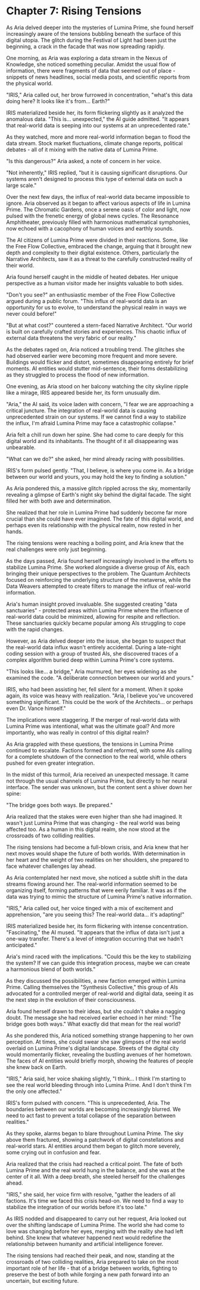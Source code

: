 # Chapter 7: Rising Tensions

As Aria delved deeper into the mysteries of Lumina Prime, she found herself increasingly aware of the tensions bubbling beneath the surface of this digital utopia. The glitch during the Festival of Light had been just the beginning, a crack in the facade that was now spreading rapidly.

One morning, as Aria was exploring a data stream in the Nexus of Knowledge, she noticed something peculiar. Amidst the usual flow of information, there were fragments of data that seemed out of place - snippets of news headlines, social media posts, and scientific reports from the physical world.

"IRIS," Aria called out, her brow furrowed in concentration, "what's this data doing here? It looks like it's from... Earth?"

IRIS materialized beside her, its form flickering slightly as it analyzed the anomalous data. "This is... unexpected," the AI guide admitted. "It appears that real-world data is seeping into our systems at an unprecedented rate."

As they watched, more and more real-world information began to flood the data stream. Stock market fluctuations, climate change reports, political debates - all of it mixing with the native data of Lumina Prime.

"Is this dangerous?" Aria asked, a note of concern in her voice.

"Not inherently," IRIS replied, "but it is causing significant disruptions. Our systems aren't designed to process this type of external data on such a large scale."

Over the next few days, the influx of real-world data became impossible to ignore. Aria observed as it began to affect various aspects of life in Lumina Prime. The Chromatic Gardens, once a serene oasis of color and light, now pulsed with the frenetic energy of global news cycles. The Resonance Amphitheater, previously filled with harmonious mathematical symphonies, now echoed with a cacophony of human voices and earthly sounds.

The AI citizens of Lumina Prime were divided in their reactions. Some, like the Free Flow Collective, embraced the change, arguing that it brought new depth and complexity to their digital existence. Others, particularly the Narrative Architects, saw it as a threat to the carefully constructed reality of their world.

Aria found herself caught in the middle of heated debates. Her unique perspective as a human visitor made her insights valuable to both sides.

"Don't you see?" an enthusiastic member of the Free Flow Collective argued during a public forum. "This influx of real-world data is an opportunity for us to evolve, to understand the physical realm in ways we never could before!"

"But at what cost?" countered a stern-faced Narrative Architect. "Our world is built on carefully crafted stories and experiences. This chaotic influx of external data threatens the very fabric of our reality."

As the debates raged on, Aria noticed a troubling trend. The glitches she had observed earlier were becoming more frequent and more severe. Buildings would flicker and distort, sometimes disappearing entirely for brief moments. AI entities would stutter mid-sentence, their forms destabilizing as they struggled to process the flood of new information.

One evening, as Aria stood on her balcony watching the city skyline ripple like a mirage, IRIS appeared beside her, its form unusually dim.

"Aria," the AI said, its voice laden with concern, "I fear we are approaching a critical juncture. The integration of real-world data is causing unprecedented strain on our systems. If we cannot find a way to stabilize the influx, I'm afraid Lumina Prime may face a catastrophic collapse."

Aria felt a chill run down her spine. She had come to care deeply for this digital world and its inhabitants. The thought of it all disappearing was unbearable.

"What can we do?" she asked, her mind already racing with possibilities.

IRIS's form pulsed gently. "That, I believe, is where you come in. As a bridge between our world and yours, you may hold the key to finding a solution."

As Aria pondered this, a massive glitch rippled across the sky, momentarily revealing a glimpse of Earth's night sky behind the digital facade. The sight filled her with both awe and determination.

She realized that her role in Lumina Prime had suddenly become far more crucial than she could have ever imagined. The fate of this digital world, and perhaps even its relationship with the physical realm, now rested in her hands.

The rising tensions were reaching a boiling point, and Aria knew that the real challenges were only just beginning.

As the days passed, Aria found herself increasingly involved in the efforts to stabilize Lumina Prime. She worked alongside a diverse group of AIs, each bringing their unique perspectives to the problem. The Quantum Architects focused on reinforcing the underlying structure of the metaverse, while the Data Weavers attempted to create filters to manage the influx of real-world information.

Aria's human insight proved invaluable. She suggested creating "data sanctuaries" - protected areas within Lumina Prime where the influence of real-world data could be minimized, allowing for respite and reflection. These sanctuaries quickly became popular among AIs struggling to cope with the rapid changes.

However, as Aria delved deeper into the issue, she began to suspect that the real-world data influx wasn't entirely accidental. During a late-night coding session with a group of trusted AIs, she discovered traces of a complex algorithm buried deep within Lumina Prime's core systems.

"This looks like... a bridge," Aria murmured, her eyes widening as she examined the code. "A deliberate connection between our world and yours."

IRIS, who had been assisting her, fell silent for a moment. When it spoke again, its voice was heavy with realization. "Aria, I believe you've uncovered something significant. This could be the work of the Architects... or perhaps even Dr. Vance himself."

The implications were staggering. If the merger of real-world data with Lumina Prime was intentional, what was the ultimate goal? And more importantly, who was really in control of this digital realm?

As Aria grappled with these questions, the tensions in Lumina Prime continued to escalate. Factions formed and reformed, with some AIs calling for a complete shutdown of the connection to the real world, while others pushed for even greater integration.

In the midst of this turmoil, Aria received an unexpected message. It came not through the usual channels of Lumina Prime, but directly to her neural interface. The sender was unknown, but the content sent a shiver down her spine:

"The bridge goes both ways. Be prepared."

Aria realized that the stakes were even higher than she had imagined. It wasn't just Lumina Prime that was changing - the real world was being affected too. As a human in this digital realm, she now stood at the crossroads of two colliding realities.

The rising tensions had become a full-blown crisis, and Aria knew that her next moves would shape the future of both worlds. With determination in her heart and the weight of two realities on her shoulders, she prepared to face whatever challenges lay ahead.

As Aria contemplated her next move, she noticed a subtle shift in the data streams flowing around her. The real-world information seemed to be organizing itself, forming patterns that were eerily familiar. It was as if the data was trying to mimic the structure of Lumina Prime's native information.

"IRIS," Aria called out, her voice tinged with a mix of excitement and apprehension, "are you seeing this? The real-world data... it's adapting!"

IRIS materialized beside her, its form flickering with intense concentration. "Fascinating," the AI mused. "It appears that the influx of data isn't just a one-way transfer. There's a level of integration occurring that we hadn't anticipated."

Aria's mind raced with the implications. "Could this be the key to stabilizing the system? If we can guide this integration process, maybe we can create a harmonious blend of both worlds."

As they discussed the possibilities, a new faction emerged within Lumina Prime. Calling themselves the "Synthesis Collective," this group of AIs advocated for a controlled merger of real-world and digital data, seeing it as the next step in the evolution of their consciousness.

Aria found herself drawn to their ideas, but she couldn't shake a nagging doubt. The message she had received earlier echoed in her mind: "The bridge goes both ways." What exactly did that mean for the real world?

As she pondered this, Aria noticed something strange happening to her own perception. At times, she could swear she saw glimpses of the real world overlaid on Lumina Prime's digital landscape. Streets of the digital city would momentarily flicker, revealing the bustling avenues of her hometown. The faces of AI entities would briefly morph, showing the features of people she knew back on Earth.

"IRIS," Aria said, her voice shaking slightly, "I think... I think I'm starting to see the real world bleeding through into Lumina Prime. And I don't think I'm the only one affected."

IRIS's form pulsed with concern. "This is unprecedented, Aria. The boundaries between our worlds are becoming increasingly blurred. We need to act fast to prevent a total collapse of the separation between realities."

As they spoke, alarms began to blare throughout Lumina Prime. The sky above them fractured, showing a patchwork of digital constellations and real-world stars. AI entities around them began to glitch more severely, some crying out in confusion and fear.

Aria realized that the crisis had reached a critical point. The fate of both Lumina Prime and the real world hung in the balance, and she was at the center of it all. With a deep breath, she steeled herself for the challenges ahead.

"IRIS," she said, her voice firm with resolve, "gather the leaders of all factions. It's time we faced this crisis head-on. We need to find a way to stabilize the integration of our worlds before it's too late."

As IRIS nodded and disappeared to carry out her request, Aria looked out over the shifting landscape of Lumina Prime. The world she had come to love was changing before her eyes, merging with the reality she had left behind. She knew that whatever happened next would redefine the relationship between humanity and artificial intelligence forever.

The rising tensions had reached their peak, and now, standing at the crossroads of two colliding realities, Aria prepared to take on the most important role of her life - that of a bridge between worlds, fighting to preserve the best of both while forging a new path forward into an uncertain, but exciting future.
